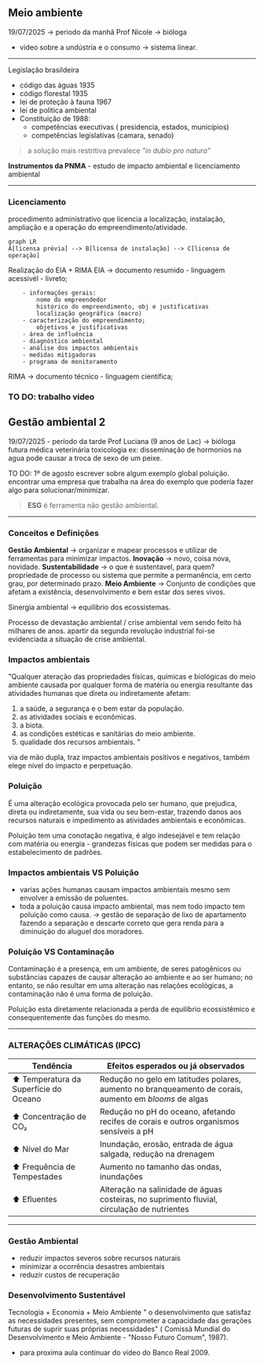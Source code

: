 ## Meio ambiente 

19/07/2025 -> periodo da manhã
Prof Nicole -> bióloga

- video sobre a undústria e o consumo -> sistema linear.

---

Legislação brasildeira 

- código das águas 1935
- código florestal 1935
- lei de proteção à fauna 1967
- lei de politica ambiental
- Constituição de 1988: 
	- competências executivas ( presidencia, estados, municípios)
	- competências legislativas (camara, senado)
	
> a solução mais restritiva prevalece  _"in dubio pro natura"_

**Instrumentos da PNMA** - estudo de impacto ambiental e licenciamento ambiental
 
---

### Licenciamento

procedimento administrativo que licencia a localização, instalação, ampliação e a operação do empreendimento/atividade. 

```mermaid
graph LR
A[licensa prévia] --> B[licensa de instalação] --> C[licensa de operação]
```

Realização do EIA + RIMA 
EIA -> documento resumido - linguagem acessivél - livreto;

		- informações gerais:
			nome do empreendedor
			histórico do empreendimento, obj e justificativas
			localização geográfica (macro)
		- caracterização do empreendimento;
			objetivos e justificativas 
		- área de influência 
		- diagnóstico ambiental 
		- análise dos impactos ambientais 
		- medidas mitigadoras 
		- programa de monitoramento 

RIMA -> documento técnico - linguagem científica;


### TO DO: trabalho video 

## Gestão ambiental 2 

19/07/2025 - período da tarde 
Prof Luciana (9 anos de Lac) -> bióloga futura médica veterinária 
toxicologia 
ex: disseminação de hormonios na agua pode causar a troca de sexo de um peixe. 

TO DO:  1º de agosto 
escrever sobre algum exemplo global poluição. encontrar uma empresa que trabalha na área do exemplo que poderia fazer algo para solucionar/minimizar. 
 
> **ESG** é ferramenta não gestão ambiental. 
---

### Conceitos e Definições 

**Gestão Ambiental** -> organizar e mapear processos e utilizar de ferramentas para minimizar impactos. 
**Inovação** -> novo, coisa nova, novidade. 
**Sustentabilidade** -> o que é sustentavel, para quem? propriedade de processo ou sistema que permite a permanência, em certo grau, por determinado prazo. 
**Meio Ambiente** -> Conjunto de condições que afetam a existência, desenvolvimento e bem estar dos seres vivos. 

Sinergia ambiental -> equilibrio dos ecossistemas. 

Processo de devastação ambiental / crise ambiental vem sendo feito há milhares de anos. apartir da segunda revolução industrial foi-se evidenciada a situação de crise ambiental. 

### Impactos ambientais 
"Qualquer ateração das propriedades físicas, químicas e biológicas do meio ambiente causada por qualquer forma de matéria ou energia resultante das atividades humanas que direta ou indiretamente afetam: 
1. a saúde, a segurança e o bem estar da população. 
2. as atividades sociais e econômicas. 
3. a biota. 
4. as condições estéticas e sanitárias do meio ambiente. 
5. qualidade dos recursos ambientais. "

via de mão dupla, traz impactos ambientais positivos e negativos, também elege nível do impacto e perpetuação. 

### Poluição 

É uma alteração ecológica provocada pelo ser humano, que prejudica, direta ou indiretamente, sua vida ou seu bem-estar, trazendo danos aos recursos naturais e impedimento as atividades ambientais e econômicas. 

Poluição tem uma conotação negativa, é algo indesejável e tem relação com matéria ou energia - grandezas físicas que podem ser medidas para o estabelecimento de padrões. 
 
### Impactos ambientais VS Poluição 

- varias ações humanas causam impactos ambientais mesmo sem envolver a emissão de poluentes. 
- toda a poluição causa impacto ambiental, mas nem todo impacto tem poluição como causa. 
-> gestão de separação de lixo de apartamento fazendo a separação e descarte correto que gera renda para a diminuição do aluguel dos moradores. 

###  Poluição VS Contaminação 

Contaminação é a presença, em um ambiente, de seres patogênicos ou substâncias capazes de causar alteração ao ambiente e ao ser humano; no entanto, se não resultar em uma alteração nas relações ecológicas, a contaminação não é uma forma de poluição. 

Poluição esta diretamente relacionada a perda de equilíbrio ecossistêmico e consequentemente das funções do mesmo.

---

### ALTERAÇÕES CLIMÁTICAS (IPCC)

| Tendência                          | Efeitos esperados ou já observados                                                                 |
|-----------------------------------|-----------------------------------------------------------------------------------------------------|
| ⬆ Temperatura da Superfície do Oceano | Redução no gelo em latitudes polares, aumento no branqueamento de corais, aumento em *blooms* de algas |
| ⬆ Concentração de CO₂              | Redução no pH do oceano, afetando recifes de corais e outros organismos sensíveis a pH             |
| ⬆ Nível do Mar                     | Inundação, erosão, entrada de água salgada, redução na drenagem                                     |
| ⬆ Frequência de Tempestades       | Aumento no tamanho das ondas, inundações                                                            |
| ⬆ Efluentes                        | Alteração na salinidade de águas costeiras, no suprimento fluvial, circulação de nutrientes         |

---

### Gestão Ambiental 

- reduzir impactos severos sobre recursos naturais 
- minimizar a ocorrência desastres ambientais 
- reduzir custos de recuperação 

### Desenvolvimento Sustentável 

Tecnologia + Economia + Meio Ambiente
" o desenvolvimento que satisfaz as necessidades presentes, sem comprometer a capacidade das gerações futuras de suprir suas próprias necessidades" ( Comissã Mundial do Desenvolvimento e Meio Ambiente - "Nosso Futuro Comum", 1987).

- para proxima aula continuar do video do Banco Real 2009. 
